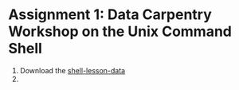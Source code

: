 # Assignment 1: Data Carpentry Workshop on the Unix Command Shell

1. Download the [shell-lesson-data](https://swcarpentry.github.io/shell-novice/data/shell-lesson-data.zip)
1.